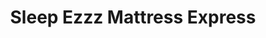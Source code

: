 ---
title: "Sleep Ezzz Mattress Express"
url: /waterloo/sleep-ezzz-mattress-express/
shop: Betten
---